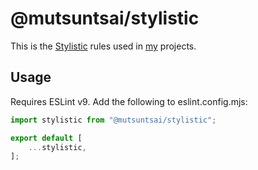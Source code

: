 
# @mutsuntsai/stylistic

This is the [Stylistic](https://eslint.style/) rules used in [my](https://github.com/MuTsunTsai) projects.

## Usage

Requires ESLint v9. Add the following to eslint.config.mjs:

```js
import stylistic from "@mutsuntsai/stylistic";

export default [
	...stylistic,
];
```